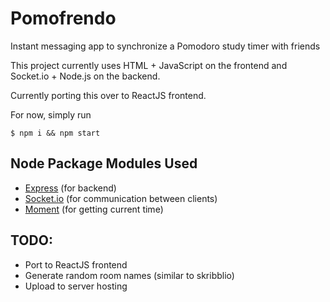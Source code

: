 # Pomofrendo
Instant messaging app to synchronize a Pomodoro study timer with friends

This project currently uses HTML + JavaScript on the frontend and Socket.io + Node.js on the backend.

Currently porting this over to ReactJS frontend.

For now, simply run

```
$ npm i && npm start
```
## Node Package Modules Used
- [Express](https://expressjs.com/) (for backend)
- [Socket.io](https://socket.io/) (for communication between clients)
- [Moment](https://momentjs.com/) (for getting current time)

## TODO: 
- Port to ReactJS frontend
- Generate random room names (similar to skribblio)
- Upload to server hosting



